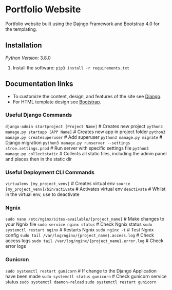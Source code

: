 # Portfolio Website

Portfolio website built using the Dajngo Framework and Bootstrap 4.0 for the templating.

## Installation

*Python Version:* 3.8.0

1. Install the software: `pip3 install -r requirements.txt`

## Documentation links

* To customize the content, design, and features of the site see [Django](https://docs.djangoproject.com/).
* For HTML template design see [Bootstrap](https://getbootstrap.com/).

### Useful Django Commands

`django-admin startproject [Project Name]` # Creates new project
`python3 manage.py startapp [APP Name]` # Creates new app in project folder
`python3 manage.py createsuperuser` # Add superuser
`python3 manage.py migrate` # Django migration
`python3 manage.py runserver --settings stroe.settings.prod` # Run server with specific settings file
`python3 manage.py collectstatic` # Collects all static files, including the admin  panel and places then in the static dir

### Useful Deployment CLI Commands

`virtualenv [my_project_venv]` # Creates virtual env
`source [my_project_venv]/bin/activate` # Activates virtual env
`deactivate` # Whilst in the virtual env, use to deactivate

### Ngnix

`sudo nano /etc/nginx/sites-available/{project_name}` # Make changes to your Ngnix file
`sudo service nginx status`  # Check Ngnix status
`sudo systemctl restart nginx` # Restarts Ngnix
`sudo nginx -t` # Test Ngnix config
`sudo tail /var/log/nginx/{project_name}.access.log` # Check access logs
`sudo tail /var/log/nginx/{project_name}.error.log` # Check error logs

### Gunicron

`sudo systemctl restart gunicorn` # If change to the Django Application have been made
`sudo systemctl status gunicorn` # Check gunicorn service status
`sudo systemctl daemon-reload`
`sudo systemctl restart gunicorn`

